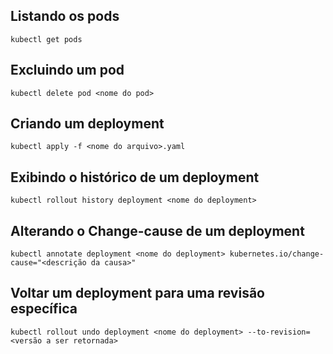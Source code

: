 ## Listando os pods

    kubectl get pods

## Excluindo um pod

    kubectl delete pod <nome do pod>

## Criando um deployment

    kubectl apply -f <nome do arquivo>.yaml 

## Exibindo o histórico de um deployment

    kubectl rollout history deployment <nome do deployment> 

## Alterando o Change-cause de um deployment

    kubectl annotate deployment <nome do deployment> kubernetes.io/change-cause="<descrição da causa>"

## Voltar um deployment para uma revisão específica

    kubectl rollout undo deployment <nome do deployment> --to-revision=<versão a ser retornada>